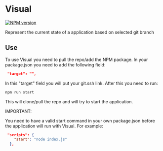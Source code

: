 # Visual
[![NPM version](https://img.shields.io/npm/v/simple-git.svg)](https://www.npmjs.com/package/visualgit)

Represent the current state of a application based on selected git branch

## Use
To use Visual you need to pull the repo/add the NPM package. In your package.json you need to add the following field:
```JSON
 "target": "",
  ```
  In this "target" field you will put your git.ssh link. After this you need to run:
```Typescript
npm run start
```
This will clone/pull the repo and will try to start the application.

IMPORTANT:

You need to have a valid start command in your own package.json before the application will run with Visual. For example:
``` JSON
 "scripts": {
    "start": "node index.js"
  },
 ```
